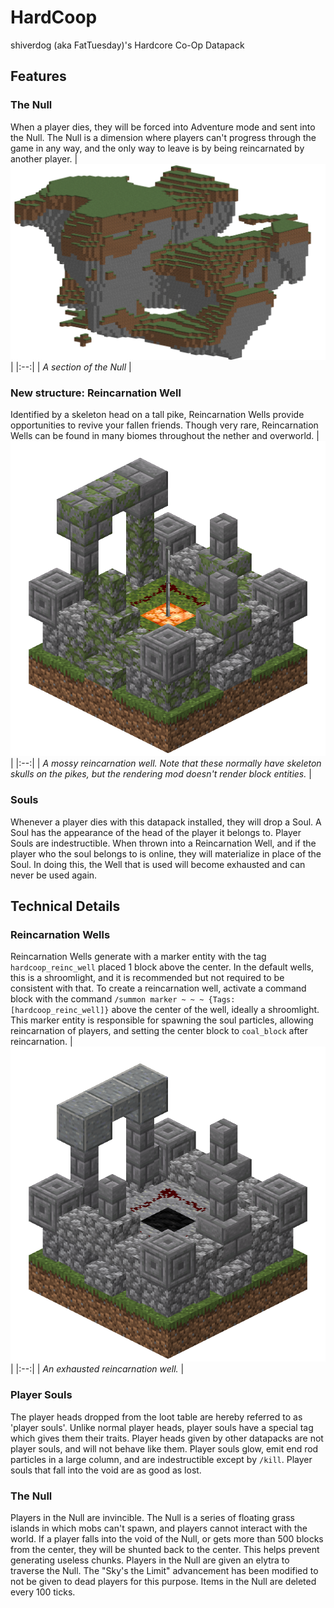 # HardCoop
shiverdog (aka FatTuesday)'s Hardcore Co-Op Datapack

## Features
### The Null
When a player dies, they will be forced into Adventure mode and sent into the Null. The Null is a dimension where players can't progress through the game in any way, and the only way to leave is by being reincarnated by another player.
| ![A section of the Null](https://raw.githubusercontent.com/Shiverdog/HardCoop/main/renders/the_null.png) | 
|:--:| 
| *A section of the Null* |

### New structure: Reincarnation Well
Identified by a skeleton head on a tall pike, Reincarnation Wells provide opportunities to revive your fallen friends. Though very rare, Reincarnation Wells can be found in many biomes throughout the nether and overworld.
| ![A mossy reincarnation well](https://raw.githubusercontent.com/Shiverdog/HardCoop/main/renders/mossy.png) | 
|:--:| 
| *A mossy reincarnation well. Note that these normally have skeleton skulls on the pikes, but the rendering mod doesn't render block entities.* |

### Souls
Whenever a player dies with this datapack installed, they will drop a Soul. A Soul has the appearance of the head of the player it belongs to. Player Souls are indestructible.
When thrown into a Reincarnation Well, and if the player who the soul belongs to is online, they will materialize in place of the Soul. In doing this, the Well that is used will become exhausted and can never be used again.
## Technical Details
### Reincarnation Wells
Reincarnation Wells generate with a marker entity with the tag `hardcoop_reinc_well` placed 1 block above the center. In the default wells, this is a shroomlight, and it is recommended but not required to be consistent with that. To create a reincarnation well, activate a command block with the command `/summon marker ~ ~ ~ {Tags:[hardcoop_reinc_well]}` above the center of the well, ideally a shroomlight. This marker entity is responsible for spawning the soul particles, allowing reincarnation of players, and setting the center block to `coal_block` after reincarnation.
| ![An exhausted reincarnation well](https://github.com/Shiverdog/HardCoop/blob/main/renders/exhausted.png) | 
|:--:| 
| *An exhausted reincarnation well.* |
### Player Souls
The player heads dropped from the loot table are hereby referred to as 'player souls'. Unlike normal player heads, player souls have a special tag which gives them their traits. Player heads given by other datapacks are not player souls, and will not behave like them. Player souls glow, emit end rod particles in a large column, and are indestructible except by `/kill`. Player souls that fall into the void are as good as lost.
### The Null
Players in the Null are invincible. The Null is a series of floating grass islands in which mobs can't spawn, and players cannot interact with the world. If a player falls into the void of the Null, or gets more than 500 blocks from the center, they will be shunted back to the center. This helps prevent generating useless chunks. Players in the Null are given an elytra to traverse the Null. The "Sky's the Limit" advancement has been modified to not be given to dead players for this purpose. Items in the Null are deleted every 100 ticks.
